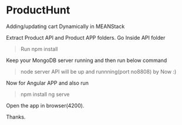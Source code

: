 # ProductHunt
Adding/updating cart Dynamically in MEANStack


Extract Product API and Product APP folders.
Go Inside API folder
>Run npm install

Keep your MongoDB server running and then run below command
>node server
API will be up and runnning(port no8808) by Now :)

Now for Angular APP and also run
> npm install
>ng serve

Open the app in  browser(4200).

Thanks.
